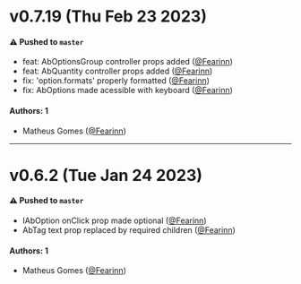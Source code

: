 # v0.7.19 (Thu Feb 23 2023)

#### ⚠️ Pushed to `master`

- feat: AbOptionsGroup controller props added ([@Fearinn](https://github.com/Fearinn))
- feat: AbQuantity controller props added ([@Fearinn](https://github.com/Fearinn))
- fix: 'option.formats' properly formatted ([@Fearinn](https://github.com/Fearinn))
- fix: AbOptions made acessible with keyboard ([@Fearinn](https://github.com/Fearinn))

#### Authors: 1

- Matheus Gomes ([@Fearinn](https://github.com/Fearinn))

---

# v0.6.2 (Tue Jan 24 2023)

#### ⚠️ Pushed to `master`

- IAbOption onClick prop made optional ([@Fearinn](https://github.com/Fearinn))
- AbTag text prop replaced by required children ([@Fearinn](https://github.com/Fearinn))

#### Authors: 1

- Matheus Gomes ([@Fearinn](https://github.com/Fearinn))

